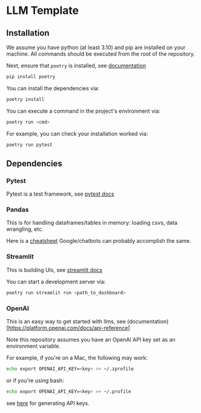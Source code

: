 # LLM Template


## Installation

We assume you have python (at least 3.10) and pip are installed on your machine.
All commands should be executed from the root of the repository.

Next, ensure that `poetry` is installed, see [documentation](https://python-poetry.org/docs/)

```bash
pip install poetry
```

You can install the dependencies via:

```bash
poetry install
```

You can execute a command in the project's environment via:

```bash
poetry run <cmd> 
```

For example, you can check your installation worked via:

```bash
poetry run pytest
```

## Dependencies

### Pytest

Pytest is a test framework, see [pytest docs](https://docs.pytest.org/)

### Pandas

This is for handling dataframes/tables in memory: loading csvs, data wrangling,
etc.

Here is a [cheatsheet](https://pandas.pydata.org/Pandas_Cheat_Sheet.pdf)
Google/chatbots can probably accomplish the same. 

### Streamlit

This is building UIs, see [streamlit docs](https://docs.streamlit.io/)

You can start a development server via:

```bash
poetry run streamlit run <path_to_dashboard>
```

### OpenAI

This is an easy way to get started with llms, see (documentation)[https://platform.openai.com/docs/api-reference]

Note this repository assumes you have an OpenAI API key set as an environment variable.

For example, if you're on a Mac, the following may work:

```bash
echo export OPENAI_API_KEY=<key> >> ~/.zprofile
```

or if you're using bash:

```bash
echo export OPENAI_API_KEY=<key> >> ~/.profile
```

see [here](https://platform.openai.com/account/api-keys) for generating API keys.

